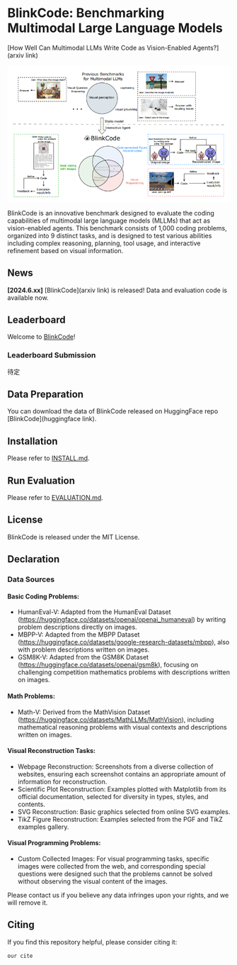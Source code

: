 # BlinkCode: Benchmarking Multimodal Large Language Models

[How Well Can Multimodal LLMs Write Code as Vision-Enabled Agents?](arxiv link)
 
 <img src="figs/BlinkCode.png" width = "600"  alt="图片名称" align=center />
 
BlinkCode is an innovative benchmark designed to evaluate the coding capabilities of multimodal large language models (MLLMs) that act as vision-enabled agents. This benchmark consists of 1,000 coding problems, organized into 9 distinct tasks, and is designed to test various abilities including complex reasoning, planning, tool usage, and interactive refinement based on visual information.

## News
**[2024.6.xx]** [BlinkCode](arxiv link) is released! Data and evaluation code is available now.

## Leaderboard
Welcome to [BlinkCode](https://huggingface.co/spaces/AILab-CVC/SEED-Bench_Leaderboard)!

### Leaderboard Submission
待定
## Data Preparation

You can download the data of BlinkCode released on HuggingFace repo [BlinkCode](huggingface link).

## Installation

Please refer to [INSTALL.md](INSTALL.md).

## Run Evaluation

Please refer to [EVALUATION.md](EVALUATION.md).

## License
BlinkCode is released under the MIT License.

## Declaration
### Data Sources 
#### Basic Coding Problems:
- HumanEval-V: Adapted from the HumanEval Dataset (https://huggingface.co/datasets/openai/openai_humaneval) by writing problem descriptions directly on images.
- MBPP-V: Adapted from the MBPP Dataset (https://huggingface.co/datasets/google-research-datasets/mbpp), also with problem descriptions written on images.
- GSM8K-V: Adapted from the GSM8K Dataset (https://huggingface.co/datasets/openai/gsm8k), focusing on challenging competition mathematics problems with descriptions written on images.  

#### Math Problems:

- Math-V: Derived from the MathVision Dataset (https://huggingface.co/datasets/MathLLMs/MathVision), including mathematical reasoning problems with visual contexts and descriptions written on images.

#### Visual Reconstruction Tasks:

- Webpage Reconstruction: Screenshots from a diverse collection of websites, ensuring each screenshot contains an appropriate amount of information for reconstruction.
- Scientific Plot Reconstruction: Examples plotted with Matplotlib from its official documentation, selected for diversity in types, styles, and contents.
- SVG Reconstruction: Basic graphics selected from online SVG examples.
- TikZ Figure Reconstruction: Examples selected from the PGF and TikZ examples gallery.

#### Visual Programming Problems:

- Custom Collected Images: For visual programming tasks, specific images were collected from the web, and corresponding special questions were designed such that the problems cannot be solved without observing the visual content of the images.

Please contact us if you believe any data infringes upon your rights, and we will remove it.

## Citing
If you find this repository helpful, please consider citing it:
```
our cite
```
